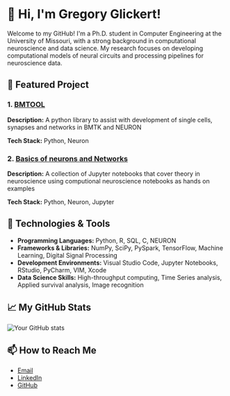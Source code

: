 # 👋 Hi, I'm Gregory Glickert!

Welcome to my GitHub! I'm a Ph.D. student in Computer Engineering at the University of Missouri, with a strong background in computational neuroscience and data science. My research focuses on developing computational models of neural circuits and processing pipelines for neuroscience data.


## 🌟 Featured Project

### 1. [BMTOOL](https://github.com/cyneuro/bmtool)
**Description:** A python library to assist with development of single cells, synapses and networks in BMTK and NEURON 

**Tech Stack:** Python, Neuron

### 2. [Basics of neurons and Networks](https://github.com/cyneuro/Basics-of-Neurons-and-Networks)
**Description:** A collection of Jupyter notebooks that cover theory in neuroscience using computional neuroscience notebooks as hands on examples

**Tech Stack:** Python, Neuron, Jupyter


## 🔧 Technologies & Tools
- **Programming Languages:** Python, R, SQL, C, NEURON
- **Frameworks & Libraries:** NumPy, SciPy, PySpark, TensorFlow, Machine Learning, Digital Signal Processing
- **Development Environments:** Visual Studio Code, Jupyter Notebooks, RStudio, PyCharm, VIM, Xcode
- **Data Science Skills:** High-throughput computing, Time Series analysis, Applied survival analysis, Image recognition

## 📈 My GitHub Stats
![Your GitHub stats](https://github-readme-stats.vercel.app/api?username=GregGlickert&show_icons=true&theme=radical)

## 📫 How to Reach Me
- [Email](mailto:gglick9@gmail.com)
- [LinkedIn](https://www.linkedin.com/in/gregglickert/)
- [GitHub](https://github.com/GregGlickert)

